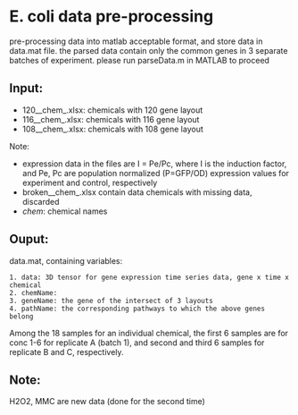 E. coli data pre-processing
===========================
pre-processing data into matlab acceptable format, and store data in data.mat file.
the parsed data contain only the common genes in 3 separate batches of experiment.
please run parseData.m in MATLAB to proceed

Input:
------

* 120__chem_.xlsx: chemicals with 120 gene layout
* 116__chem_.xlsx: chemicals with 116 gene layout
* 108__chem_.xlsx: chemicals with 108 gene layout

Note:

* expression data in the files are I = Pe/Pc, where I is the induction factor, and
    Pe, Pc are population normalized (P=GFP/OD) expression values for experiment and
    control, respectively
* broken__chem_.xlsx contain data chemicals with missing data, discarded
* _chem_: chemical names

Ouput:
------
data.mat, containing variables:

	1. data: 3D tensor for gene expression time series data, gene x time x chemical
	2. chemName:
	3. geneName: the gene of the intersect of 3 layouts
	4. pathName: the corresponding pathways to which the above genes belong

Among the 18 samples for an individual chemical, the first 6 samples are for conc 1-6
for replicate A (batch 1), and second and third 6 samples for replicate B and C, 
respectively.
	
Note:
-----
H2O2, MMC are new data (done for the second time)